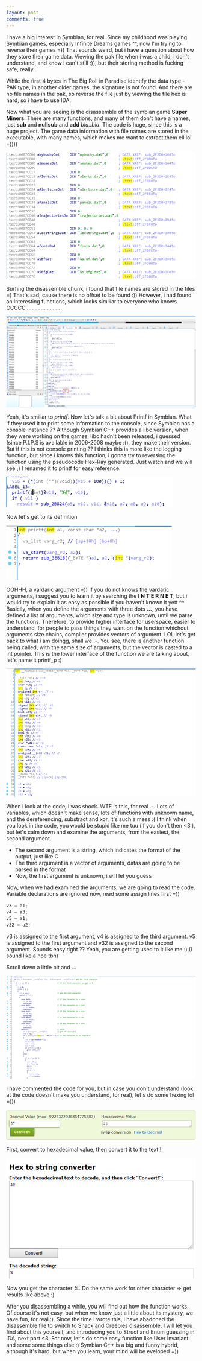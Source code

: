 ```yaml
---
layout: post
comments: true
---
```

I have a big interest in Symbian, for real. Since my childhood was playing Symbian games, especially Infinite Dreams games ^^, now I'm trying to reverse their games =))
That sounds weird, but i have a question about how they store their game data. Viewing the pak file when i was a child, i don't understand, and know i can't still :)), but
their storing method is fucking safe, really.

While the first 4 bytes in The Big Roll in Paradise identify the data type - PAK type, in another older games, the signature is not found. And there are no file names in
the pak, so reverse the file just by viewing the file hex is hard, so i have to use IDA.

Now what you are seeing is the disassemble of the symbian game **Super Miners**. There are many functions, and many of them don't have a names, just **sub** and **nullsub**
and **add** *bla..bla*. The code is huge, since this is a huge project. The game data information with file names are stored in the executable, with many names, which
makes me want to extract them ell lol =))))

![LOL0](/assets/dis0.png)

Surfing the disassemble chunk, i found that file names are stored in the files =) That's sad, cause there is no offset to be found :)) However, i had found an interesting 
functions, which looks similiar to everyone who knows CCCCC ......................

![LOL](/assets/dis2.png)

Yeah, it's smiliar to *printf*. Now let's talk a bit about Printf in Symbian. What if they used it to print some information to the console, since Symbian has a console instance ?? 
Although Symbian C++ provides a libc version, when they were working on the games, libc hadn't been released, i guessed (since P.I.P.S is available in
2006-2008 maybe :(), they make their version. But if this is not console printing ?? I thinks this is more like the logging function, but since i knows this function, i
gonna try to reversing the function using the pseudocode Hex-Ray generated. Just watch and we will see ;) I renamed it to printf for easy reference. 

![LOL2](/assets/dis3.png)

Now let's get to its definition

![LOL3](/assets/dis4.png)

OOHHH, a vardaric argument =)) If you do not knows the vardaric arguments, i suggest you to learn it by searching the **I N T E R N E T**, but i would try to explain it as
easy as possible if you haven't known it yett ^^ Basiclly, when you define the arguments with three dots **...**, you have defined a list of arguments, which size and type is unknown, until
we parse the functions. Therefore, to provide higher interface for userspace, easier to understand, for people to pass things they want on the function whichout arguments size
chains, complier provides vectors of argument. LOL let's get back to what i am doingg, shall we .-. You see, there is another function being called, with the same size of arguments, but
the vector is casted to a int pointer. This is the lower interface of the function we are talking about, let's name it printf_p :)

![LOL4](/assets/dis5.png)

When i look at the code, i was shock. WTF is this, for real .-. Lots of variables, which doesn't make sense, lots of functions with unknown name, and the dereferencing, substract and xor, it's
such a mess :( I think when you look in the code, you would be stupid like me tuu (if you don't then <3 ), but let's calm down and examine the arguments, from the easiest, the second argument.
- The second argument is a string, which indicates the format of the output, just like C
- The third argument is a vector of arguments, datas are going to be parsed in the format
- Now, the first argument is unknown, i will let you guess

Now, when we had examined the arguments, we are going to read the code. Variable declarations are ignored now, read some assign lines first =))

```c
v3 = a1;
v4 = a3;
v5 = a1;
v32 = a2;
```

v3 is assigned to the first argument, v4 is assigned to the third argument. v5 is assigned to the first argument and v32 is assigned to the second argument. Sounds easy right ?? Yeah, you are getting
used to it like me :) (I sound like a hoe tbh)

Scroll down a little bit and ...

![LOL5](/assets/dis6.png)

I have commented the code for you, but in case you don't understand (look at the code doesn't make you understand, for real), let's do some hexing lol =)))

![LOL6](/assets/dis7.png)

First, convert to hexadecimal value, then convert it to the text!!

![LOL7](/assets/dis8.png)

Now you get the character *%*. Do the same work for other character => get results like above :)

After you disassembling a while, you will find out how the function works. Of course it's not easy, but when we know just a little about its mystery, we
have fun, for real :). Since the time I wrote this, I have abadoned the disassemble file to switch to Snack and Creebies disassemble, I will let
you find about this yourself, and introducing you to Struct and Enum guessing in IDA, next part <3. For now, let's do some easy function like User Invariant
and some some things else :) Symbian C++ is a big and funny hybrid, although it's hard, but when you learn, your mind will be eveloped =))



